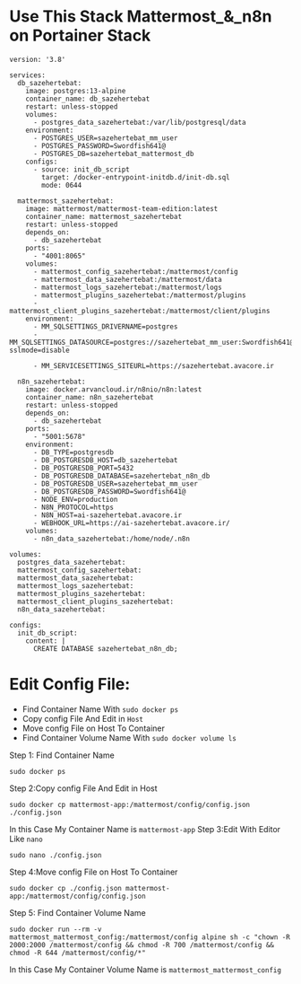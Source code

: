 # Use This Stack Mattermost_&_n8n on Portainer Stack

```
version: '3.8'

services:
  db_sazehertebat:
    image: postgres:13-alpine
    container_name: db_sazehertebat
    restart: unless-stopped
    volumes:
      - postgres_data_sazehertebat:/var/lib/postgresql/data
    environment:
      - POSTGRES_USER=sazehertebat_mm_user
      - POSTGRES_PASSWORD=Swordfish641@
      - POSTGRES_DB=sazehertebat_mattermost_db
    configs:
      - source: init_db_script
        target: /docker-entrypoint-initdb.d/init-db.sql
        mode: 0644

  mattermost_sazehertebat:
    image: mattermost/mattermost-team-edition:latest
    container_name: mattermost_sazehertebat
    restart: unless-stopped
    depends_on:
      - db_sazehertebat
    ports:
      - "4001:8065"
    volumes:
      - mattermost_config_sazehertebat:/mattermost/config
      - mattermost_data_sazehertebat:/mattermost/data
      - mattermost_logs_sazehertebat:/mattermost/logs
      - mattermost_plugins_sazehertebat:/mattermost/plugins
      - mattermost_client_plugins_sazehertebat:/mattermost/client/plugins
    environment:
      - MM_SQLSETTINGS_DRIVERNAME=postgres
      - MM_SQLSETTINGS_DATASOURCE=postgres://sazehertebat_mm_user:Swordfish641@@db_sazehertebat:5432/sazehertebat_mattermost_db?sslmode=disable

      - MM_SERVICESETTINGS_SITEURL=https://sazehertebat.avacore.ir

  n8n_sazehertebat:
    image: docker.arvancloud.ir/n8nio/n8n:latest
    container_name: n8n_sazehertebat
    restart: unless-stopped
    depends_on:
      - db_sazehertebat
    ports:
      - "5001:5678"
    environment:
      - DB_TYPE=postgresdb
      - DB_POSTGRESDB_HOST=db_sazehertebat
      - DB_POSTGRESDB_PORT=5432
      - DB_POSTGRESDB_DATABASE=sazehertebat_n8n_db
      - DB_POSTGRESDB_USER=sazehertebat_mm_user
      - DB_POSTGRESDB_PASSWORD=Swordfish641@
      - NODE_ENV=production
      - N8N_PROTOCOL=https
      - N8N_HOST=ai-sazehertebat.avacore.ir
      - WEBHOOK_URL=https://ai-sazehertebat.avacore.ir/
    volumes:
      - n8n_data_sazehertebat:/home/node/.n8n

volumes:
  postgres_data_sazehertebat:
  mattermost_config_sazehertebat:
  mattermost_data_sazehertebat:
  mattermost_logs_sazehertebat:
  mattermost_plugins_sazehertebat:
  mattermost_client_plugins_sazehertebat:
  n8n_data_sazehertebat:

configs:
  init_db_script:
    content: |
      CREATE DATABASE sazehertebat_n8n_db;
```
# Edit Config File:
 - Find Container Name With ` sudo docker ps `
 - Copy config File And Edit in ```Host```
 - Move config File on Host To Container
 - Find Container Volume Name With  `sudo docker volume ls`
   
Step 1:
Find Container Name

```
sudo docker ps
```
Step 2:Copy config File And Edit in Host
```
sudo docker cp mattermost-app:/mattermost/config/config.json ./config.json
```
In this Case My Container Name is `mattermost-app`
Step 3:Edit With Editor Like `nano`
```
sudo nano ./config.json
```
Step 4:Move config File on Host To Container
```
sudo docker cp ./config.json mattermost-app:/mattermost/config/config.json
```
Step 5:
Find Container Volume Name
```
sudo docker run --rm -v mattermost_mattermost_config:/mattermost/config alpine sh -c "chown -R 2000:2000 /mattermost/config && chmod -R 700 /mattermost/config && chmod -R 644 /mattermost/config/*"
```
In this Case My Container Volume Name is `mattermost_mattermost_config`
